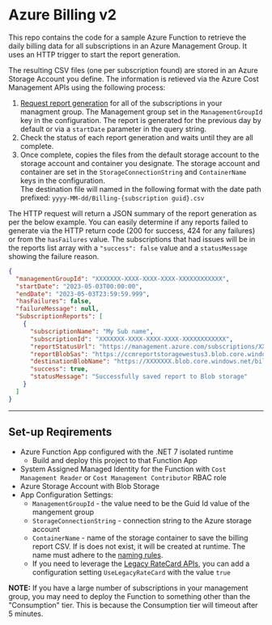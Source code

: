 # Azure Billing v2

This repo contains the code for a sample Azure Function to retrieve the daily billing data for all subscriptions in an Azure Management Group. It uses an HTTP trigger to start the report generation.

The resulting CSV files (one per subscription found) are stored in an Azure Storage Account you define.
The information is retieved via the Azure Cost Management APIs using the following process:

1. [Request report generation](https://learn.microsoft.com/en-us/rest/api/cost-management/generate-cost-details-report/create-operation?tabs=HTTP) for all of the subscriptions in your managment group. The Management group set in the `ManagementGroupId` key in the configuration. The report is generated for the previous day by default or via a `startDate` parameter in the query string.
2. Check the status of each report generation and waits until they are all complete.
3. Once complete, copies the files from the default storage account to the storage account and container you designate. The storage account and container are set in the `StorageConnectionString` and `ContainerName` keys in the configuration.\
 The destination file will named in the following format with the date path prefixed: `yyyy-MM-dd/Billing-{subscription guid}.csv`

The HTTP request will return a JSON summary of the report generation as per the below example. You can easily determine if any reports failed to generate via the HTTP return code (200 for success, 424 for any failures) or from the `hasFailures` value. The subscriptions that had issues will be in the reports list array with a `"success": false` value and a `statusMessage` showing the failure reason.

``` json
{
  "managementGroupId": "XXXXXXX-XXXX-XXXX-XXXX-XXXXXXXXXXXX",
  "startDate": "2023-05-03T00:00:00",
  "endDate": "2023-05-03T23:59:59.999",
  "hasFailures": false,
  "failureMessage": null,
  "SubscriptionReports": [
    {
      "subscriptionName": "My Sub name",
      "subscriptionId": "XXXXXXX-XXXX-XXXX-XXXX-XXXXXXXXXXXX",
      "reportStatusUrl": "https://management.azure.com/subscriptions/XXXXXXX-XXXX-XXXX-XXXX-XXXXXXXXXXXX/providers/Microsoft.CostManagement/costDetailsOperationResults/xxxxxxx-xxxx-xxxx-xxxx-xxxxxxxxxxxx?api-version=2022-10-01",
      "reportBlobSas": "https://ccmreportstoragewestus3.blob.core.windows.net/armmusagedetailsreportdownloadcontainer/20230504/xxxxxxx-xxxx-xxxx-xxxx-xxxxxxxxxxxx?sv=2018-03-28\u0026sr=b\u0026sig=6TFT5jBp1QRYIrApdrBd4vl%2FTNgeLCw0NViskYMXXl0%3D\u0026spr=https\u0026st=2023-05-04T14%3A30%3A21Z\u0026se=2023-05-05T02%3A35%3A21Z\u0026sp=r",
      "destinationBlobName": "https://XXXXXXX.blob.core.windows.net/billing/2023-05-03/Billing-XXXXXXX-XXXX-XXXX-XXXX-XXXXXXXXXXXX.csv",
      "success": true,
      "statusMessage": "Successfully saved report to Blob storage"
    }
  ]
}
```

----

## Set-up Reqirements

- Azure Function App configured with the .NET 7 isolated runtime
  - Build and deploy this project to that Function App
- System Assigned Managed Identity for the Function with `Cost Management Reader` or `Cost Management Contributor` RBAC role
- Azure Storage Account with Blob Storage
- App Configuration Settings:
  - `ManagementGroupId` - the value need to be the Guid Id value of the mangement group
  - `StorageConnectionString` - connection string to the Azure storage account
  - `ContainerName` - name of the storage container to save the billing report CSV. If is does not exist, it will be created at runtime. The name must adhere to the [naming rules](https://learn.microsoft.com/en-us/rest/api/storageservices/naming-and-referencing-containers--blobs--and-metadata#container-names).
  - If you need to leverage the [Legacy RateCard APIs](https://learn.microsoft.com/en-us/previous-versions/azure/reference/mt219004(v%3dazure.100)), you can add a configuration setting `UseLegacyRateCard` with the value `true`

**NOTE:** If you have a large number of subscriptions in your management group, you may need to deploy the Function to something other than the "Consumption" tier. This is because the Consumption tier will timeout after 5 minutes.
